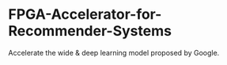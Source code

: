 # FPGA-Accelerator-for-Recommender-Systems
Accelerate the wide &amp; deep learning model proposed by Google.
